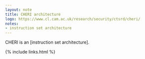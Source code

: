 ```yaml
---
layout: note
title: CHERI architecture
logo: https://www.cl.cam.ac.uk/research/security/ctsrd/cheri/
notes:
- instruction set architecture
---
```


CHERI is an [instruction set architecture].

{% include links.html %}
